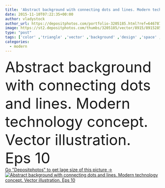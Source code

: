 ```yaml
---
title: 'Abstract background with connecting dots and lines. Modern technology concept. Vector illustration. Eps 10'
date: 2015-11-10T07:22:35+00:00
author: vladystock
author_url: https://depositphotos.com/portfolio-3205185.html?ref=64678756
image: https://st2.depositphotos.com/thumbs/3205185/vector/8915/89152856/api_thumb_450.jpg?forcejpeg=true
type: "post"
tags: ['color' ,'triangle' ,'vector' ,'background' ,'design' ,'space' ,'art' ,'abstract' ,'technology' ,'dark' ,'line' ,'3d' ,'modern' ,'dot' ,'abstraction' ,'backdrop' ,'creative' ,'concept' ,'futuristic' ,'structure' ,'lines' ,'digital' ,'global' ,'network' ,'net' ,'web' ,'gradient' ,'geometric' ,'geometry' ,'mesh' ,'point' ,'chemistry' ,'atom' ,'techno' ,'chaotic' ,'polygonal' ]
categories: 
  - modern
---
```

<div aling="center">
            <font size="60"> Abstract background with connecting dots and lines. Modern technology concept. Vector illustration. Eps 10</font>   
</div>
<div>
    <a href='https://depositphotos.com/89152856/stock-illustration-abstract-background-with-connecting-dots.html?ref=64678756' target=_blank > Go "Depositphotos" to get lage size of this picture ->
        <img href='https://depositphotos.com/89152856/stock-illustration-abstract-background-with-connecting-dots.html?ref=64678756' src='https://st2.depositphotos.com/3205185/8915/v/950/depositphotos_89152856-stock-illustration-abstract-background-with-connecting-dots.jpg?forcejpeg=true' alt='Abstract background with connecting dots and lines. Modern technology concept. Vector illustration. Eps 10' >
    </a>
</div>
